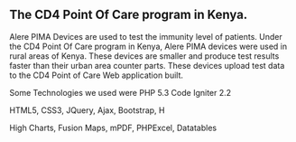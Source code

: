 ## The CD4 Point Of Care program in Kenya. 

Alere PIMA Devices are used to test the immunity level of patients. Under the CD4 Point Of Care program in Kenya, Alere PIMA devices were used in rural areas of Kenya. These devices are smaller and produce test results faster than their urban area counter parts. These devices upload test data to the CD4 Point of Care Web application built.

Some Technologies we used were
PHP 5.3
Code Igniter 2.2

HTML5, CSS3, JQuery, Ajax, Bootstrap, H

High Charts, Fusion Maps, mPDF, PHPExcel, Datatables
